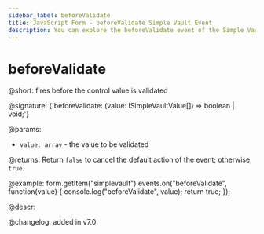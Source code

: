 ```yaml
---
sidebar_label: beforeValidate
title: JavaScript Form - beforeValidate Simple Vault Event 
description: You can explore the beforeValidate event of the Simple Vault control of Form in the documentation of the DHTMLX JavaScript UI library. Browse developer guides and API reference, try out code examples and live demos, and download a free 30-day evaluation version of DHTMLX Suite.
---
```


# beforeValidate

@short: fires before the control value is validated

@signature: {'beforeValidate: (value: ISimpleVaultValue[]) => boolean | void;'}

@params:
- `value: array` - the value to be validated

@returns:
Return `false` to cancel the default action of the event; otherwise, `true`.

@example:
form.getItem("simplevault").events.on("beforeValidate", function(value) {
    console.log("beforeValidate", value);
    return true;
});

@descr:

@changelog: added in v7.0
